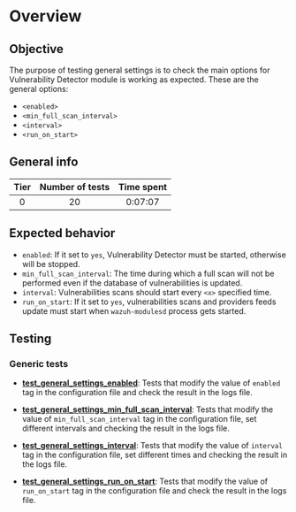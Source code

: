 # Overview

## Objective

The purpose of testing general settings is to check the main options for Vulnerability Detector module is working as
expected. These are the general options:

- `<enabled>`
- `<min_full_scan_interval>`
- `<interval>`
- `<run_on_start>`

## General info

|Tier | Number of tests | Time spent |
|:--:|:--:|:--:|
| 0 | 20 | 0:07:07  |

## Expected behavior

- `enabled`: If it set to `yes`, Vulnerability Detector must be started, otherwise will be stopped.
- `min_full_scan_interval`: The time during which a full scan will not be performed even if the database of vulnerabilities is updated.
- `interval`: Vulnerabilities scans should start every `<x>` specified time.
- `run_on_start`: If it set to `yes`, vulnerabilities scans and providers feeds update must start when `wazuh-modulesd`
process gets started.

## Testing

### Generic tests

- **[test_general_settings_enabled](test_general_settings_enabled.md#test-general-settings-enabled)**:
Tests that modify the value of `enabled` tag in the configuration file and check the result in the logs file.

- **[test_general_settings_min_full_scan_interval](test_general_settings_min_full_scan_interval.md#test-general-settings-min-full-scan-interval)**:
Tests that modify the value of `min_full_scan_interval` tag in the configuration file, set different intervals and
checking the result in the logs file.

- **[test_general_settings_interval](test_general_settings_interval.md#test-general-settings-interval)**:
Tests that modify the value of `interval` tag in the configuration file, set different times and checking the result in
the logs file.

- **[test_general_settings_run_on_start](test_general_settings_run_on_start.md#test-general-settings-run-on-start)**:
Tests that modify the value of `run_on_start` tag in the configuration file and check the result in the logs file.

